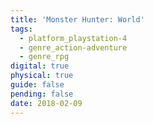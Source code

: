 ```yaml
---
title: 'Monster Hunter: World'
tags:
  - platform_playstation-4
  - genre_action-adventure
  - genre_rpg
digital: true
physical: true
guide: false
pending: false
date: 2018-02-09
---
```

